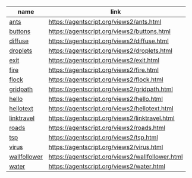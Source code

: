 name    | link
------- | ------
[ants](https://github.com/backspaces/agentscript/tree/master/views2/ants.html) | https://agentscript.org/views2/ants.html
[buttons](https://github.com/backspaces/agentscript/tree/master/views2/buttons.html) | https://agentscript.org/views2/buttons.html
[diffuse](https://github.com/backspaces/agentscript/tree/master/views2/diffuse.html) | https://agentscript.org/views2/diffuse.html
[droplets](https://github.com/backspaces/agentscript/tree/master/views2/droplets.html) | https://agentscript.org/views2/droplets.html
[exit](https://github.com/backspaces/agentscript/tree/master/views2/exit.html) | https://agentscript.org/views2/exit.html
[fire](https://github.com/backspaces/agentscript/tree/master/views2/fire.html) | https://agentscript.org/views2/fire.html
[flock](https://github.com/backspaces/agentscript/tree/master/views2/flock.html) | https://agentscript.org/views2/flock.html
[gridpath](https://github.com/backspaces/agentscript/tree/master/views2/gridpath.html) | https://agentscript.org/views2/gridpath.html
[hello](https://github.com/backspaces/agentscript/tree/master/views2/hello.html) | https://agentscript.org/views2/hello.html
[hellotext](https://github.com/backspaces/agentscript/tree/master/views2/hellotext.html) | https://agentscript.org/views2/hellotext.html
[linktravel](https://github.com/backspaces/agentscript/tree/master/views2/linktravel.html) | https://agentscript.org/views2/linktravel.html
[roads](https://github.com/backspaces/agentscript/tree/master/views2/roads.html) | https://agentscript.org/views2/roads.html
[tsp](https://github.com/backspaces/agentscript/tree/master/views2/tsp.html) | https://agentscript.org/views2/tsp.html
[virus](https://github.com/backspaces/agentscript/tree/master/views2/virus.html) | https://agentscript.org/views2/virus.html
[wallfollower](https://github.com/backspaces/agentscript/tree/master/views2/wallfollower.html) | https://agentscript.org/views2/wallfollower.html
[water](https://github.com/backspaces/agentscript/tree/master/views2/water.html) | https://agentscript.org/views2/water.html
